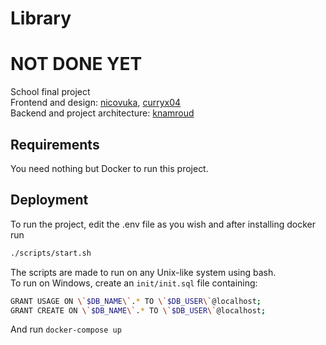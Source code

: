 # Library
# NOT DONE YET
School final project  
Frontend and design: [nicovuka](https://github.com/nicovuka), [curryx04](https://github.com/curryx04)  
Backend and project architecture: [knamroud](https://github.com/knamroud)  
## Requirements
You need nothing but Docker to run this project.   
## Deployment
To run the project, edit the .env file as you wish and after installing docker run  
```bash
./scripts/start.sh
```
The scripts are made to run on any Unix-like system using bash.  
To run on Windows, create an `init/init.sql` file containing:  
```bash
GRANT USAGE ON \`$DB_NAME\`.* TO \`$DB_USER\`@localhost;  
GRANT CREATE ON \`$DB_NAME\`.* TO \`$DB_USER\`@localhost;  
```
And run `docker-compose up`  

